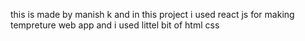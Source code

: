 this is made by manish k
and in this project i used react js for making tempreture web app
and i used littel bit of html css 

